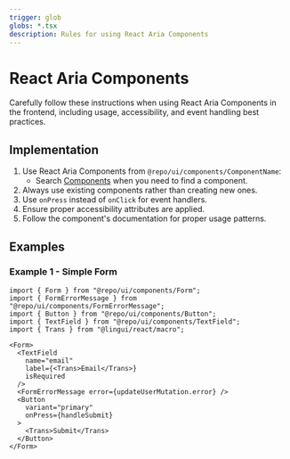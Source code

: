 ```yaml
---
trigger: glob
globs: *.tsx
description: Rules for using React Aria Components
---
```


# React Aria Components

Carefully follow these instructions when using React Aria Components in the frontend, including usage, accessibility, and event handling best practices.

## Implementation

1. Use React Aria Components from `@repo/ui/components/ComponentName`:
   - Search [Components](/application/shared-webapp/ui/components) when you need to find a component.
2. Always use existing components rather than creating new ones.
3. Use `onPress` instead of `onClick` for event handlers.
4. Ensure proper accessibility attributes are applied.
5. Follow the component's documentation for proper usage patterns.

## Examples

### Example 1 - Simple Form

```tsx
import { Form } from "@repo/ui/components/Form";
import { FormErrorMessage } from "@repo/ui/components/FormErrorMessage";
import { Button } from "@repo/ui/components/Button";
import { TextField } from "@repo/ui/components/TextField";
import { Trans } from "@lingui/react/macro";

<Form>
  <TextField 
    name="email" 
    label={<Trans>Email</Trans>}
    isRequired
  />
  <FormErrorMessage error={updateUserMutation.error} />
  <Button 
    variant="primary" 
    onPress={handleSubmit}
  >
    <Trans>Submit</Trans>
  </Button>
</Form>
```
